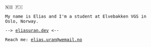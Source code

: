<samp>

🇳🇴 🇫🇮
  <p>My name is Elias and I'm a student at Elvebakken VGS in Oslo, Norway.</p>
  <p>--> <a href="https://www.eliasuran.dev">eliasuran.dev</a> <--</p> 
  <p>Reach me: <a href="mailto:elias.uran@wemail.no">elias.uran@wemail.no</a></p>
  
</samp>
